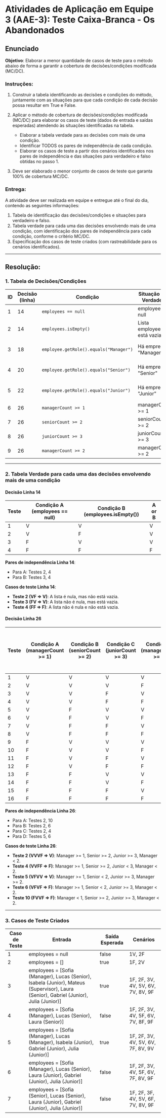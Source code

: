 # Atividades de Aplicação em Equipe 3 (AAE-3): Teste Caixa-Branca - Os Abandonados

## Enunciado

**Objetivo**: Elaborar a menor quantidade de casos de teste para o método abaixo de forma a garantir a cobertura de decisões/condições modificada (MC/DC).

### Instruções:

1. Construir a tabela identificando as decisões e condições do método, juntamente com as situações para que cada condição de cada decisão possa resultar em True e False.
   
2. Aplicar o método de cobertura de decisões/condições modificada (MC/DC) para elaborar os casos de teste (dados de entrada e saídas esperadas) atendendo às situações identificadas na tabela.
   
   - Elaborar a tabela verdade para as decisões com mais de uma condição.
   - Identificar TODOS os pares de independência de cada condição.
   - Elaborar os casos de teste a partir dos cenários identificados nos pares de independência e das situações para verdadeiro e falso obtidas no passo 1.

3. Deve ser elaborado o menor conjunto de casos de teste que garanta 100% de cobertura MC/DC.

### Entrega:
A atividade deve ser realizada em equipe e entregue até o final do dia, contendo as seguintes informações:

1. Tabela de identificação das decisões/condições e situações para verdadeiro e falso.
2. Tabela verdade para cada uma das decisões envolvendo mais de uma condição, com identificação dos pares de independência para cada condição, conforme o critério MC/DC.
3. Especificação dos casos de teste criados (com rastreabilidade para os cenários identificados).

---

## Resolução:

### 1. Tabela de Decisões/Condições

| ID  | Decisão (linha) | Condição                               | Situação para Verdadeiro | Situação para Falso                     |
|-----|-----------------|----------------------------------------|--------------------------|-----------------------------------------|
| 1   | 14              | `employees == null`                    | employees == null        | employees != null                      |
| 2   | 14              | `employees.isEmpty()`                  | Lista employees está vazia| Lista employees não está vazia         |
| 3   | 18              | `employee.getRole().equals("Manager")` | Há empregado "Manager"   | Não há empregado "Manager"             |
| 4   | 20              | `employee.getRole().equals("Senior")`  | Há empregado "Senior"    | Não há empregado "Senior"              |
| 5   | 22              | `employee.getRole().equals("Junior")`  | Há empregado "Junior"    | Não há empregado "Junior"              |
| 6   | 26              | `managerCount >= 1`                    | managerCount >= 1        | managerCount < 1                       |
| 7   | 26              | `seniorCount >= 2`                     | seniorCount >= 2         | seniorCount <= 1                       |
| 8   | 26              | `juniorCount >= 3`                     | juniorCount >= 3         | juniorCount <= 2                       |
| 9   | 26              | `managerCount >= 2`                    | managerCount >= 2        | managerCount < 2                       |

---

### 2. Tabela Verdade para cada uma das decisões envolvendo mais de uma condição

#### Decisão Linha 14

| Teste | Condição A (employees == null) | Condição B (employees.isEmpty()) | A or B |
|-------|-------------------------------|----------------------------------|--------|
| 1     | V                             | V                                | V      |
| 2     | V                             | F                                | V      |
| 3     | F                             | V                                | V      |
| 4     | F                             | F                                | F      |

**Pares de independência Linha 14**:
- Para A: Testes 2, 4
- Para B: Testes 3, 4

**Casos de teste Linha 14**:
- **Teste 2 (VF => V)**: A lista é nula, mas não está vazia.
- **Teste 3 (FV => V)**: A lista não é nula, mas está vazia.
- **Teste 4 (FF => F)**: A lista não é nula e não está vazia.

#### Decisão Linha 26

| Teste | Condição A (managerCount >= 1) | Condição B (seniorCount >= 2) | Condição C (juniorCount >= 3) | Condição D (managerCount >= 2) | (A and B and C) or D |
|-------|-------------------------------|-------------------------------|-------------------------------|-------------------------------|---------------------|
| 1     | V                             | V                             | V                             | V                             | V                   |
| 2     | V                             | V                             | V                             | F                             | V                   |
| 3     | V                             | V                             | F                             | V                             | V                   |
| 4     | V                             | V                             | F                             | F                             | F                   |
| 5     | V                             | F                             | V                             | V                             | V                   |
| 6     | V                             | F                             | V                             | F                             | F                   |
| 7     | V                             | F                             | F                             | V                             | V                   |
| 8     | V                             | F                             | F                             | F                             | F                   |
| 9     | F                             | V                             | V                             | V                             | V                   |
| 10    | F                             | V                             | V                             | F                             | F                   |
| 11    | F                             | V                             | F                             | V                             | V                   |
| 12    | F                             | V                             | F                             | F                             | F                   |
| 13    | F                             | F                             | V                             | V                             | V                   |
| 14    | F                             | F                             | V                             | F                             | F                   |
| 15    | F                             | F                             | F                             | V                             | V                   |
| 16    | F                             | F                             | F                             | F                             | F                   |

**Pares de independência Linha 26**:
- Para A: Testes 2, 10
- Para B: Testes 2, 6
- Para C: Testes 2, 4
- Para D: Testes 5, 6

**Casos de teste Linha 26**:
- **Teste 2 (VVVF => V)**: Manager >= 1, Senior >= 2, Junior >= 3, Manager < 2.
- **Teste 4 (VVFF => F)**: Manager >= 1, Senior >= 2, Junior < 3, Manager < 2.
- **Teste 5 (VFVV => V)**: Manager >= 1, Senior < 2, Junior >= 3, Manager >= 2.
- **Teste 6 (VFVF => F)**: Manager >= 1, Senior < 2, Junior >= 3, Manager < 2.
- **Teste 10 (FVVF => F)**: Manager < 1, Senior >= 2, Junior >= 3, Manager < 2.

---

### 3. Casos de Teste Criados

| Caso de Teste | Entrada | Saída Esperada | Cenários |
|---------------|---------|----------------|----------|
| 1             | employees = null | false          | 1V, 2F   |
| 2             | employees = []  | true           | 1F, 2V   |
| 3             | employees = [Sofia (Manager), Lucas (Senior), Isabela (Junior), Mateus (Supervisor), Laura (Senior), Gabriel (Junior), Julia (Junior)] | true | 1F, 2F, 3V, 4V, 5V, 6V, 7V, 8V, 9F |
| 4             | employees = [Sofia (Manager), Lucas (Senior), Laura (Senior)] | false | 1F, 2F, 3V, 4V, 5F, 6V, 7V, 8F, 9F |
| 5             | employees = [Sofia (Manager), Lucas (Manager), Isabela (Junior), Gabriel (Junior), Julia (Junior)] | true | 1F, 2F, 3V, 4V, 5V, 6V, 7F, 8V, 9V |
| 6             | employees = [Sofia (Manager), Lucas (Senior), Laura (Junior), Gabriel (Junior), Julia (Junior)] | false | 1F, 2F, 3V, 4V, 5F, 6V, 7F, 8V, 9F |
| 7             | employees = [Sofia (Senior), Lucas (Senior), Laura (Junior), Gabriel (Junior), Julia (Junior)] | false | 1F, 2F, 3F, 4V, 5V, 6F, 7V, 8V, 9F |